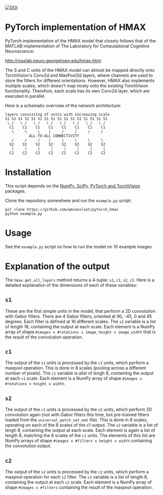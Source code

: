 [![DOI](https://zenodo.org/badge/143711096.svg)](https://zenodo.org/badge/latestdoi/143711096)

PyTorch implementation of HMAX
==============================

PyTorch implementation of the HMAX model that closely follows that of the
MATLAB implementation of The Laboratory for Computational Cognitive
Neuroscience:

http://maxlab.neuro.georgetown.edu/hmax.html

The S and C units of the HMAX model can almost be mapped directly onto
TorchVision's Conv2d and MaxPool2d layers, where channels are used to store the
filters for different orientations. However, HMAX also implements multiple
scales, which doesn't map nicely onto the existing TorchVision functionality.
Therefore, each scale has its own Conv2d layer, which are executed in parallel.

Here is a schematic overview of the network architecture:

    layers consisting of units with increasing scale
    S1 S1 S1 S1 S1 S1 S1 S1 S1 S1 S1 S1 S1 S1 S1 S1
     \ /   \ /   \ /   \ /   \ /   \ /   \ /   \ /
      C1    C1    C1    C1    C1    C1    C1    C1
       \     \     \    |     /     /     /     /
               ALL-TO-ALL CONNECTIVITY
       /     /     /    |     \     \     \     \
      S2    S2    S2    S2    S2    S2    S2    S2
       |     |     |     |     |     |     |     |
      C2    C2    C2    C2    C2    C2    C2    C2


Installation
============

This script depends on the [NumPy, SciPy](https://www.scipy.org), [PyTorch and
TorchVision](https://pytorch.org) packages.


Clone the repository somewhere and run the `example.py` script:

    git clone https://github.com/wmvanvliet/pytorch_hmax
    python example.py


Usage
=====

See the `example.py` script on how to run the model on 10 example images.


Explanation of the output
=========================

The `hmax.get_all_layers` method returns a 4-tuple: `s1`, `c1`, `s2`, `c2`.
Here is a detailed explanation of the dimensions of each of these variables:

`s1`
----
These are the first simple units in the model, that perform a 2D convolution with Gabor filters. There are 4 Gabor filters, oriented at 90, -45, 0 and 45 degrees. Each filter is defined at 16 different scales. The `s1` variable is a list of length 16, containing the output at each scale. Each element is a NumPy array of shape `#images x #rotations x image_height x image_width` that is the result of the convolution operation.

`c1`
----
The output of the `s1` units is processed by the `c1` units, which perform a maxpool operation. This is done in 8 scales (pooling across a different number of pixels). The `c1` variable is alist of lengh 8, containing the output at each `s1` scale. Each element is a NumPy array of shape `#images x #rotations x height x width`.

`s2`
----
The output of the `c1` units is processed by the `s2` units, which perform 2D convolution again (not with Gabor filters this time, but pre-trained filters loaded from the `universal_patch_set.mat` file). This is done in 8 scales, operating on each of the 8 scales of the c1 output. The `s2` variable is a list of lengh 8, containing the output at each scale. Each element is again a list of length 8, matching the 8 scales of the `c1` units. The elements of this list are NumPy arrays of shape `#images x #filters x height x width` containing the convolution output.

`c2`
----
The output of the `s2` units is processed by the `c2` units, which perform a maxpool operation for each `s2` filter. The `c2` variable is a list of length 8, containing the output at each `s2` scale. Each element is a NumPy array of shape `#images x #filters` containing the result of the maxpool operation.
